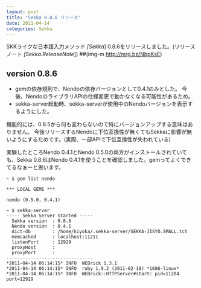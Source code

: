 ```yaml
---
layout: post
title: "Sekka 0.8.6 リリース"
date: 2011-04-14
categories: Sekka
---
```

SKKライクな日本語入力メソッド *[Sekka*] 0.8.6をリリースしました。(リリースノート *[Sekka.ReleaseNote*])
 ##(img-m http://mrg.bz/NbpKsE)

## version 0.8.6
- gemの依存規則で、Nendoの依存バージョンとして0.4.1のみとした。
 今後、NendoのライブラリAPIの仕様変更で動かなくなる可能性があるため。
- sekka-server起動時、sekka-serverが使用中のNendoバージョンを表示するようにした。

機能的には、0.8.5から何も変わらないので特にバージョンアップする意味はありません。
今後リリースするNendoに下位互換性が無くてもSekkaに影響が無いようにするためです。(実際、一部APIで下位互換性が失われている)

実験したところNendo 0.4.1とNendo 0.5.0の両方がインストールされていても、Sekka 0.8.6はNendo 0.4.1を使うことを確認しました。gemってよくできてるなぁーと思います。
```
~ $ gem list nendo

*** LOCAL GEMS ***

nendo (0.5.0, 0.4.1)

~ $ sekka-server
----- Sekka Server Started -----
  Sekka version  : 0.8.6
  Nendo version  : 0.4.1
  dict-db        : /home/kiyoka/.sekka-server/SEKKA-JISYO.SMALL.tch
  memcached      : localhost:11211
  listenPort     : 12929
  proxyHost      : 
  proxyPort      : 
--------------------------------
*2011-04-14 06:14:15* INFO  WEBrick 1.3.1
*2011-04-14 06:14:15* INFO  ruby 1.9.2 (2011-02-18) *i686-linux*
*2011-04-14 06:14:15* INFO  WEBrick::HTTPServer#start: pid=11284 port=12929
```
